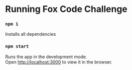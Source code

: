 # Running Fox Code Challenge

### `npm i`

Installs all dependencies

### `npm start`

Runs the app in the development mode.\
Open [http://localhost:3000](http://localhost:3000) to view it in the browser.
